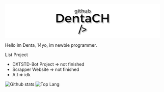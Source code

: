 <body>
    <a href=https://github.com/DentaCH><img src="./github.jpg", align=center></img></a>
    <p align=left> Hello im Denta, 14yo, im newbie programmer.<p>

List Project
- DXTSTD-Bot Project => not finished
- Scrapper Website => not finished
- A.I => idk
     
![Github stats](https://github-readme-stats.vercel.app/api?username=DentaCH&show_icons=true&title_color=000000&icon_color=bb2acf&text_color=000000&bg_color=ffffff)
![Top Lang](https://github-readme-stats.vercel.app/api/top-langs?username=DentaCH&show_icons=true&locale=en&bg_color=ffffff&text_color=000000&layout=compact)
</body>

 
<!--
**DentaStudio/DentaStudio** is a ✨ _special_ ✨ repository because its `README.md` (this file) appears on your GitHub profile.

Here are some ideas to get you started:

- 🔭 I’m currently working on ...
- 🌱 I’m currently learning ...
- 👯 I’m looking to collaborate on ...
- 🤔 I’m looking for help with ...
- 💬 Ask me about ...
- 📫 How to reach me: ...
- 😄 Pronouns: ...
- ⚡ Fun fact: ...
-->

